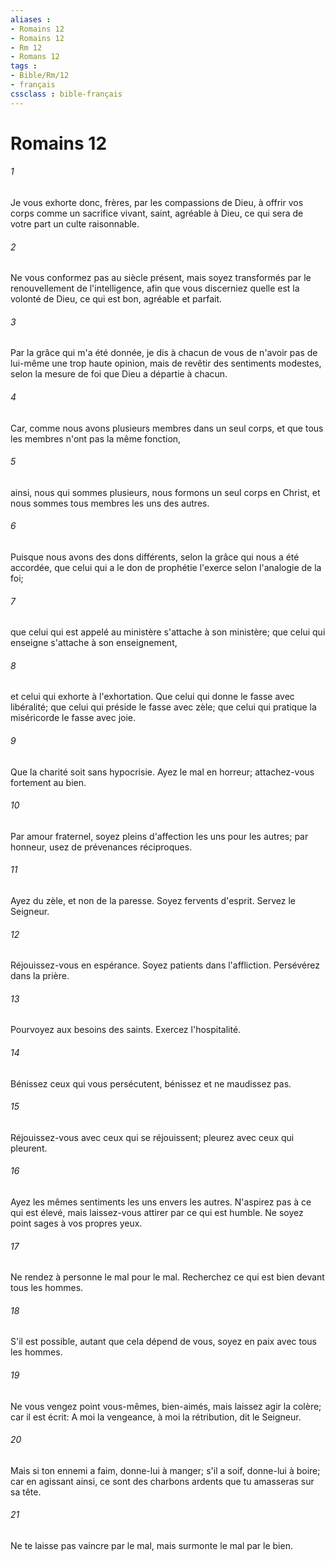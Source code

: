 ```yaml
---
aliases : 
- Romains 12
- Romains 12
- Rm 12
- Romans 12
tags : 
- Bible/Rm/12
- français
cssclass : bible-français
---
```


# Romains 12

###### 1
Je vous exhorte donc, frères, par les compassions de Dieu, à offrir vos corps comme un sacrifice vivant, saint, agréable à Dieu, ce qui sera de votre part un culte raisonnable.
###### 2
Ne vous conformez pas au siècle présent, mais soyez transformés par le renouvellement de l'intelligence, afin que vous discerniez quelle est la volonté de Dieu, ce qui est bon, agréable et parfait.
###### 3
Par la grâce qui m'a été donnée, je dis à chacun de vous de n'avoir pas de lui-même une trop haute opinion, mais de revêtir des sentiments modestes, selon la mesure de foi que Dieu a départie à chacun.
###### 4
Car, comme nous avons plusieurs membres dans un seul corps, et que tous les membres n'ont pas la même fonction,
###### 5
ainsi, nous qui sommes plusieurs, nous formons un seul corps en Christ, et nous sommes tous membres les uns des autres.
###### 6
Puisque nous avons des dons différents, selon la grâce qui nous a été accordée, que celui qui a le don de prophétie l'exerce selon l'analogie de la foi;
###### 7
que celui qui est appelé au ministère s'attache à son ministère; que celui qui enseigne s'attache à son enseignement,
###### 8
et celui qui exhorte à l'exhortation. Que celui qui donne le fasse avec libéralité; que celui qui préside le fasse avec zèle; que celui qui pratique la miséricorde le fasse avec joie.
###### 9
Que la charité soit sans hypocrisie. Ayez le mal en horreur; attachez-vous fortement au bien.
###### 10
Par amour fraternel, soyez pleins d'affection les uns pour les autres; par honneur, usez de prévenances réciproques.
###### 11
Ayez du zèle, et non de la paresse. Soyez fervents d'esprit. Servez le Seigneur.
###### 12
Réjouissez-vous en espérance. Soyez patients dans l'affliction. Persévérez dans la prière.
###### 13
Pourvoyez aux besoins des saints. Exercez l'hospitalité.
###### 14
Bénissez ceux qui vous persécutent, bénissez et ne maudissez pas.
###### 15
Réjouissez-vous avec ceux qui se réjouissent; pleurez avec ceux qui pleurent.
###### 16
Ayez les mêmes sentiments les uns envers les autres. N'aspirez pas à ce qui est élevé, mais laissez-vous attirer par ce qui est humble. Ne soyez point sages à vos propres yeux.
###### 17
Ne rendez à personne le mal pour le mal. Recherchez ce qui est bien devant tous les hommes.
###### 18
S'il est possible, autant que cela dépend de vous, soyez en paix avec tous les hommes.
###### 19
Ne vous vengez point vous-mêmes, bien-aimés, mais laissez agir la colère; car il est écrit: A moi la vengeance, à moi la rétribution, dit le Seigneur.
###### 20
Mais si ton ennemi a faim, donne-lui à manger; s'il a soif, donne-lui à boire; car en agissant ainsi, ce sont des charbons ardents que tu amasseras sur sa tête.
###### 21
Ne te laisse pas vaincre par le mal, mais surmonte le mal par le bien.
